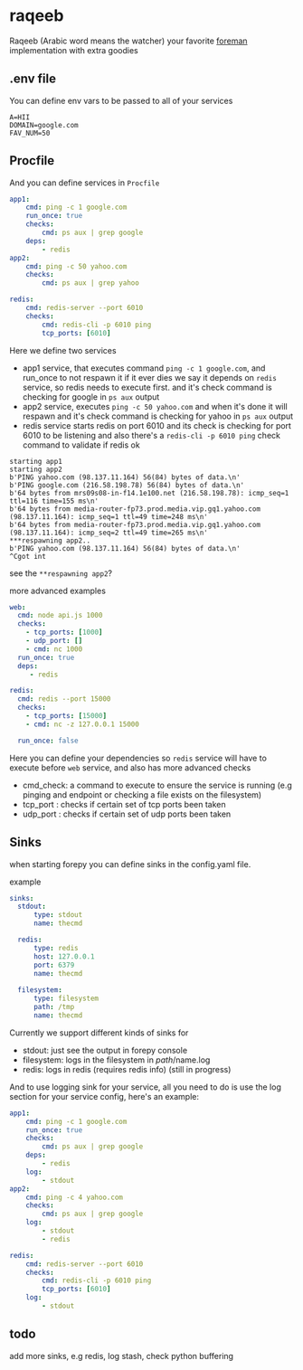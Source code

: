 # raqeeb

Raqeeb (Arabic word means the watcher) your favorite [foreman](https://github.com/ddollar/foreman) implementation with extra goodies

## .env file

You can define env vars to be passed to all of your services

```
A=HII
DOMAIN=google.com
FAV_NUM=50
```

## Procfile

And you can define services in `Procfile`

```yaml
app1:
    cmd: ping -c 1 google.com 
    run_once: true
    checks:
        cmd: ps aux | grep google
    deps: 
        - redis
app2:
    cmd: ping -c 50 yahoo.com
    checks:
        cmd: ps aux | grep yahoo

redis:
    cmd: redis-server --port 6010
    checks:
        cmd: redis-cli -p 6010 ping
        tcp_ports: [6010]
```

Here we define two services

- app1 service, that executes command `ping -c 1 google.com`, and run_once to not respawn it if it ever dies we say it depends on `redis` service, so redis needs to execute first. and it's check command is checking for google in `ps aux` output
- app2 service, executes `ping -c 50 yahoo.com` and when it's done it will respawn and it's check command is checking for yahoo in `ps aux` output
- redis service starts redis on port 6010 and its check is checking for port 6010 to be listening and also there's a `redis-cli -p 6010 ping` check command to validate if redis ok


```
starting app1
starting app2
b'PING yahoo.com (98.137.11.164) 56(84) bytes of data.\n'
b'PING google.com (216.58.198.78) 56(84) bytes of data.\n'
b'64 bytes from mrs09s08-in-f14.1e100.net (216.58.198.78): icmp_seq=1 ttl=116 time=155 ms\n'
b'64 bytes from media-router-fp73.prod.media.vip.gq1.yahoo.com (98.137.11.164): icmp_seq=1 ttl=49 time=248 ms\n'
b'64 bytes from media-router-fp73.prod.media.vip.gq1.yahoo.com (98.137.11.164): icmp_seq=2 ttl=49 time=265 ms\n'
***respawning app2..
b'PING yahoo.com (98.137.11.164) 56(84) bytes of data.\n'
^Cgot int
```

see the `**respawning app2`?



more advanced examples
```yaml
web: 
  cmd: node api.js 1000
  checks:
    - tcp_ports: [1000]
    - udp_port: []
    - cmd: nc 1000
  run_once: true
  deps:
     - redis

redis: 
  cmd: redis --port 15000
  checks:
    - tcp_ports: [15000]
    - cmd: nc -z 127.0.0.1 15000

  run_once: false
```

Here you can define your dependencies so `redis` service will have to execute before `web` service, and also has more advanced checks
- cmd_check: a command to execute to ensure the service is running (e.g pinging and endpoint or checking a file exists on the filesystem)
- tcp_port : checks if certain set of tcp ports been taken
- udp_port : checks if certain set of udp ports been taken



##  Sinks
when starting forepy you can define sinks in the  config.yaml file.

example 
```yaml
sinks:
  stdout:
      type: stdout
      name: thecmd

  redis:
      type: redis
      host: 127.0.0.1
      port: 6379
      name: thecmd
    
  filesystem:
      type: filesystem
      path: /tmp
      name: thecmd
```

Currently we support different kinds of sinks for

- stdout: just see the output in forepy console
- filesystem: logs in the filesystem  in $path/$name.log
- redis: logs in redis (requires redis info) (still in progress)

And to use logging sink for your service, all you need to do is use the log section for your service config, here's an example:

```yaml
app1:
    cmd: ping -c 1 google.com 
    run_once: true
    checks:
        cmd: ps aux | grep google
    deps: 
        - redis
    log:
        - stdout
app2:
    cmd: ping -c 4 yahoo.com
    checks:
        cmd: ps aux | grep google
    log:
        - stdout
        - redis

redis:
    cmd: redis-server --port 6010
    checks:
        cmd: redis-cli -p 6010 ping
        tcp_ports: [6010]
    log:
        - stdout

```

## todo
add more sinks, e.g redis, log stash, check python buffering
